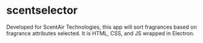 # scentselector
Developed for ScentAir Technologies, this app will sort fragrances based on fragrance attributes selected.
It is HTML, CSS, and JS wrapped in Electron.
